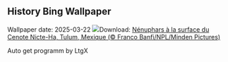 ## History Bing Wallpaper
Wallpaper date: 2025-03-22
![](https://www.bing.com/th?id=OHR.CenoteLilies_FR-FR2811028281_UHD.jpg&w=1000)Download: [Nénuphars à la surface du Cenote Nicte-Ha, Tulum, Mexique (© Franco Banfi/NPL/Minden Pictures)](https://www.bing.com/th?id=OHR.CenoteLilies_FR-FR2811028281_UHD.jpg)

Auto get programm by LtgX
